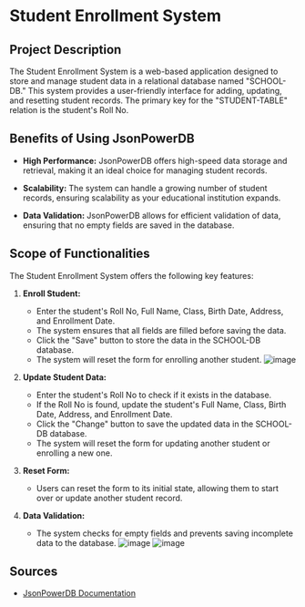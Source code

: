 

# Student Enrollment System

## Project Description

The Student Enrollment System is a web-based application designed to store and manage student data in a relational database named "SCHOOL-DB." This system provides a user-friendly interface for adding, updating, and resetting student records. The primary key for the "STUDENT-TABLE" relation is the student's Roll No.

## Benefits of Using JsonPowerDB

- **High Performance:** JsonPowerDB offers high-speed data storage and retrieval, making it an ideal choice for managing student records.

- **Scalability:** The system can handle a growing number of student records, ensuring scalability as your educational institution expands.

- **Data Validation:** JsonPowerDB allows for efficient validation of data, ensuring that no empty fields are saved in the database.


## Scope of Functionalities

The Student Enrollment System offers the following key features:

1. **Enroll Student:**
   - Enter the student's Roll No, Full Name, Class, Birth Date, Address, and Enrollment Date.
   - The system ensures that all fields are filled before saving the data.
   - Click the "Save" button to store the data in the SCHOOL-DB database.
   - The system will reset the form for enrolling another student.
    ![image](https://github.com/arushijoshi123/JsonPowerDB-MicroProject/assets/109513362/36a9541a-6029-4f10-ad74-56fef4babd58)




2. **Update Student Data:**
   - Enter the student's Roll No to check if it exists in the database.
   - If the Roll No is found, update the student's Full Name, Class, Birth Date, Address, and Enrollment Date.
   - Click the "Change" button to save the updated data in the SCHOOL-DB database.
   - The system will reset the form for updating another student or enrolling a new one.

3. **Reset Form:**
   - Users can reset the form to its initial state, allowing them to start over or update another student record.

4. **Data Validation:**
   - The system checks for empty fields and prevents saving incomplete data to the database.
 ![image](https://github.com/arushijoshi123/JsonPowerDB-MicroProject/assets/109513362/fd1d3970-a35c-4b6a-b039-924e19e2ff30)
 ![image](https://github.com/arushijoshi123/JsonPowerDB-MicroProject/assets/109513362/6c2c9433-44c6-4db8-8bf3-96c804f787f1)

## Sources

- [JsonPowerDB Documentation](https://login2explore.com/jpdb/docs.html)

